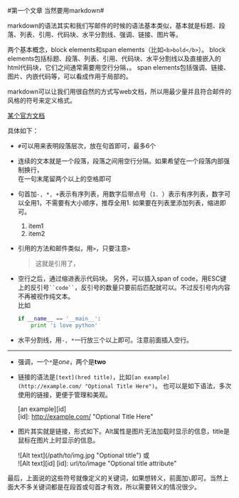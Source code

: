 #第一个文章 当然要用markdown#

markdown的语法其实和我们写邮件的时候的语法基本类似，基本就是标题、段落、列表、引用、代码块、水平分割线、强调、链接、图片等。

两个基本概念，block elements和span elements（比如`<b>bold</b>`）。
block elements包括标题、段落、列表、引用、代码块、水平分割线以及直接嵌入的html代码块，它们之间通常需要用空行分隔，。
span elements包括强调、链接、图片、内嵌代码等，可以看成作用于局部的。

markdown可以让我们用很自然的方式写web文档，所以用最少量并且符合邮件的风格的符号来定义格式。

[某个官方文档](http://daringfireball.net/projects/markdown/syntax#blockquote)

具体如下：
- `#`可以用来表明段落层次，放在句首即可，最多6个
- 连续的文本就是一个段落，段落之间用空行分隔。如果希望在一个段落内部强制换行，  
在一句末尾留两个以上的空格即可  
- 句首加`-, *, +`表示有序列表，用数字后带点号（`1. `）表示有序列表，数字可以全用1，不需要有大小顺序，推荐全用1. 
  如果要在列表里添加列表，缩进即可。
    1. item1
    2. item2
- 引用的方法和邮件类似，用`>`，只要注意`>`

    > 这就是引用了，

- 空行之后，通过缩进表示代码块。
  另外，可以插入span of code，用ESC键上的反引号` ``code`` `，反引号的数量只要前后匹配就可以。不过反引号内内容不再被视作纯文本。  
比如

  ```python
  if __name__ == '__main__':
      print 'i love python'
  ```
- 水平分割线，用`-, *`一行放三个以上即可。注意前面插入空行。

- - -
- 强调，一个`*`是*one*，两个是**two**
- 链接的语法是`[text](hred title)`，比如`[an example](http://example.com/ "Optional Title Here")`。 
  也可以是如下语法，多次使用的链接，更便于管理和美观。

    [an example]\[id]  
    \[id]: http://example.com/  "Optional Title Here"
- 图片其实就是链接，形式如下。Alt属性是图片无法加载时显示的信息，title是鼠标在图片上时显示的信息。

    !\[Alt text](/path/to/img.jpg "Optional title") 
    或  
    ![Alt text]\[id]
    \[id]: url/to/image  "Optional title attribute"
    
最后，上面说的这些符号就像定义的关键词，如果想转义，前面加`\`即可。当然上面大不多关键词都是在段首或句首才有效，所以需要转义的情况很少。
